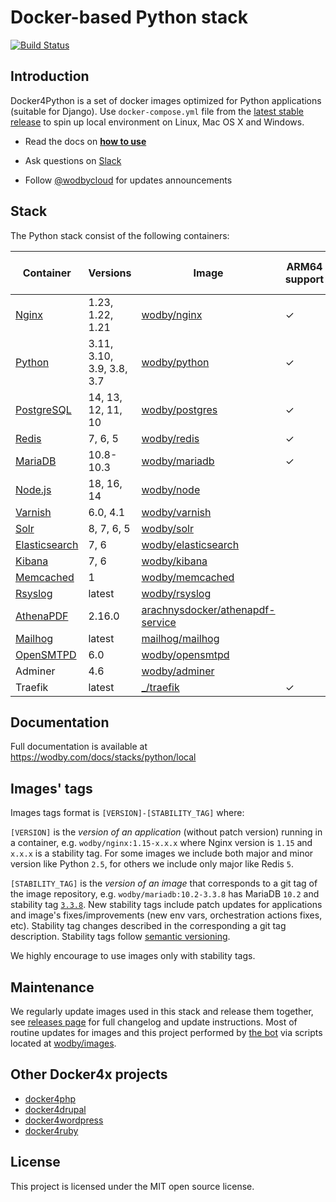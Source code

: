 # Docker-based Python stack

[![Build Status](https://github.com/wodby/docker4python/workflows/Run%20tests/badge.svg)](https://github.com/wodby/docker4python/actions)

## Introduction

Docker4Python is a set of docker images optimized for Python applications (suitable for Django). Use `docker-compose.yml` file from the [latest stable release](https://github.com/wodby/docker4python/releases) to spin up local environment on Linux, Mac OS X and Windows. 

- Read the docs on [**how to use**](https://wodby.com/docs/stacks/python/local#usage)
* Ask questions on [Slack](http://slack.wodby.com/)
- Follow [@wodbycloud](https://twitter.com/wodbycloud) for updates announcements

## Stack

The Python stack consist of the following containers:

| Container       | Versions                  | Image                              | ARM64 support | Enabled by default |
|-----------------|---------------------------|------------------------------------|---------------|--------------------|
| [Nginx]         | 1.23, 1.22, 1.21          | [wodby/nginx]                      | ✓             | ✓                  |
| [Python]        | 3.11, 3.10, 3.9, 3.8, 3.7 | [wodby/python]                     | ✓             | ✓                  |
| [PostgreSQL]    | 14, 13, 12, 11, 10        | [wodby/postgres]                   | ✓             | ✓                  |
| [Redis]         | 7, 6, 5                   | [wodby/redis]                      | ✓             | ✓                  |
| [MariaDB]       | 10.8-10.3                 | [wodby/mariadb]                    | ✓             |                    |
| [Node.js]       | 18, 16, 14                | [wodby/node]                       |               |                    |
| [Varnish]       | 6.0, 4.1                  | [wodby/varnish]                    |               |                    |
| [Solr]          | 8, 7, 6, 5                | [wodby/solr]                       |               |                    |
| [Elasticsearch] | 7, 6                      | [wodby/elasticsearch]              |               |                    |
| [Kibana]        | 7, 6                      | [wodby/kibana]                     |               |                    |
| [Memcached]     | 1                         | [wodby/memcached]                  |               |                    |
| [Rsyslog]       | latest                    | [wodby/rsyslog]                    |               |                    |
| [AthenaPDF]     | 2.16.0                    | [arachnysdocker/athenapdf-service] |               |                    |
| [Mailhog]       | latest                    | [mailhog/mailhog]                  |               | ✓                  |
| [OpenSMTPD]     | 6.0                       | [wodby/opensmtpd]                  |               |                    |
| Adminer         | 4.6                       | [wodby/adminer]                    |               |                    |
| Traefik         | latest                    | [_/traefik]                        | ✓             | ✓                  |

## Documentation

Full documentation is available at https://wodby.com/docs/stacks/python/local

## Images' tags

Images tags format is `[VERSION]-[STABILITY_TAG]` where:

`[VERSION]` is the _version of an application_ (without patch version) running in a container, e.g. `wodby/nginx:1.15-x.x.x` where Nginx version is `1.15` and `x.x.x` is a stability tag. For some images we include both major and minor version like Python `2.5`, for others we include only major like Redis `5`. 

`[STABILITY_TAG]` is the _version of an image_ that corresponds to a git tag of the image repository, e.g. `wodby/mariadb:10.2-3.3.8` has MariaDB `10.2` and stability tag [`3.3.8`](https://github.com/wodby/mariadb/releases/tag/3.3.8). New stability tags include patch updates for applications and image's fixes/improvements (new env vars, orchestration actions fixes, etc). Stability tag changes described in the corresponding a git tag description. Stability tags follow [semantic versioning](https://semver.org/).

We highly encourage to use images only with stability tags.

## Maintenance

We regularly update images used in this stack and release them together, see [releases page](https://github.com/wodby/docker4python/releases) for full changelog and update instructions. Most of routine updates for images and this project performed by [the bot](https://github.com/wodbot) via scripts located at [wodby/images](https://github.com/wodby/images).

## Other Docker4x projects

* [docker4php](https://github.com/wodby/docker4php)
* [docker4drupal](https://github.com/wodby/docker4drupal)
* [docker4wordpress](https://github.com/wodby/docker4wordpress)
* [docker4ruby](https://github.com/wodby/docker4ruby)

## License

This project is licensed under the MIT open source license.

[AthenaPDF]: https://wodby.com/docs/stacks/python/containers#athenapdf
[Elasticsearch]: https://wodby.com/docs/stacks/elasticsearch
[Kibana]: https://wodby.com/docs/stacks/elasticsearch
[Mailhog]: https://wodby.com/docs/stacks/python/containers#mailhog
[MariaDB]: https://wodby.com/docs/stacks/python/containers#mariadb
[Memcached]: https://wodby.com/docs/stacks/python/containers#memcached
[Nginx]: https://wodby.com/docs/stacks/python/containers#nginx
[Node.js]: https://wodby.com/docs/stacks/python/containers#node
[OpenSMTPD]: https://wodby.com/docs/stacks/python/containers#opensmtpd
[PostgreSQL]: https://wodby.com/docs/stacks/python/containers#postgres
[Redis]: https://wodby.com/docs/stacks/python/containers#redis
[Rsyslog]: https://wodby.com/docs/stacks/python/containers#rsyslog
[Python]: https://wodby.com/docs/stacks/python/containers#python
[Solr]: https://wodby.com/docs/stacks/solr
[Varnish]: https://wodby.com/docs/stacks/python/containers#varnish

[_/traefik]: https://hub.docker.com/_/traefik
[arachnysdocker/athenapdf-service]: https://hub.docker.com/r/arachnysdocker/athenapdf-service
[blackfire/blackfire]: https://hub.docker.com/r/blackfire/blackfire
[mailhog/mailhog]: https://hub.docker.com/r/mailhog/mailhog
[wodby/adminer]: https://hub.docker.com/r/wodby/adminer
[wodby/elasticsearch]: https://github.com/wodby/elasticsearch
[wodby/kibana]: https://github.com/wodby/kibana
[wodby/mariadb]: https://github.com/wodby/mariadb
[wodby/memcached]: https://github.com/wodby/memcached
[wodby/nginx]: https://github.com/wodby/nginx
[wodby/node]: https://github.com/wodby/node
[wodby/opensmtpd]: https://github.com/wodby/opensmtpd
[wodby/postgres]: https://github.com/wodby/postgres
[wodby/redis]: https://github.com/wodby/redis
[wodby/rsyslog]: https://hub.docker.com/r/wodby/rsyslog
[wodby/python]: https://github.com/wodby/python
[wodby/solr]: https://github.com/wodby/solr
[wodby/varnish]: https://github.com/wodby/varnish
